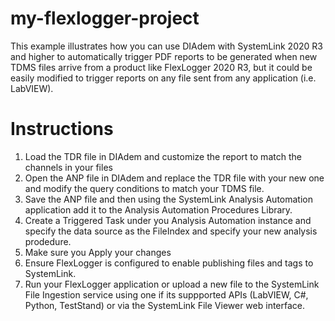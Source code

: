 # my-flexlogger-project
 This example illustrates how you can use DIAdem with SystemLink 2020 R3 and higher to automatically trigger PDF reports to be generated when new TDMS files arrive from a product like FlexLogger 2020 R3, but it could be easily modified to trigger reports on any file sent from any application (i.e. LabVIEW).
 
 # Instructions
 1. Load the TDR file in DIAdem and customize the report to match the channels in your files
 2. Open the ANP file in DIAdem and replace the TDR file with your new one and modify the query conditions to match your TDMS file.
 3. Save the ANP file and then using the SystemLink Analysis Automation application add it to the Analysis Automation Procedures Library.
 4. Create a Triggered Task under you Analysis Automation instance and specify the data source as the FileIndex and specify your new analysis prodedure.
 5. Make sure you Apply your changes
 6. Ensure FlexLogger is configured to enable publishing files and tags to SystemLink.
 7. Run your FlexLogger application or upload a new file to the SystemLink File Ingestion service using one if its suppported APIs (LabVIEW, C#, Python, TestStand) or via the SystemLink File Viewer web interface.
